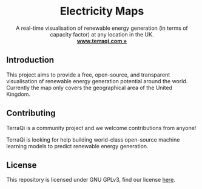 <h1 align="center">
  Electricity Maps
</h1>

<p align="center">
A real-time visualisation of renewable energy generation (in terms of capacity factor) at any location in the UK.<br>
  <strong><a href="https://www.terraqi.com">www.terraqi.com »</a></strong>
</p>

## Introduction

This project aims to provide a free, open-source, and transparent visualisation of renewable energy generation potential around the world. Currently the map only covers the geographical area of the United Kingdom.

## Contributing

TerraQi is a community project and we welcome contributions from anyone!

TerraQi is looking for help building world-class open-source machine learning models to predict renewable energy generation.

## License

This repository is licensed under GNU GPLv3, find our license [here](https://github.com/SamSSLF/terraqi/blob/main/LICENSE).
